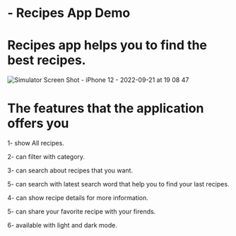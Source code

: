 # - Recipes App Demo

# Recipes app helps you to find the best recipes.

![Simulator Screen Shot - iPhone 12 - 2022-09-21 at 19 08 47](https://user-images.githubusercontent.com/63086808/191569434-7dd5451b-d296-4772-aef6-a07b9c756ff6.png)


# The features that the application offers you 

1- show All recipes.

2- can filter with category.

3- can search about recipes that you want.

5- can search with latest search word that help you to find your last recipes.

4- can show recipe details for more information.

5- can share your favorite recipe with your firends.

6- available with light and dark mode.
